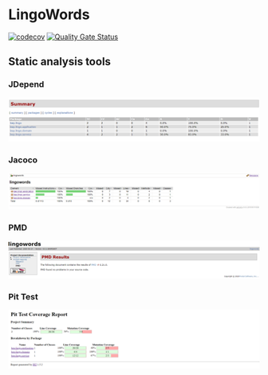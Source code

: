 # LingoWords

[![codecov](https://codecov.io/gh/hamzboy99/LingoWords/branch/master/graph/badge.svg?token=1ALKF4UN06)](https://codecov.io/gh/hamzboy99/LingoWords)
[![Quality Gate Status](https://sonarcloud.io/api/project_badges/measure?project=hamzboy99_LingoWords&metric=alert_status)](https://sonarcloud.io/dashboard?id=hamzboy99_LingoWords)

## Static analysis tools

### JDepend
![JDepend](JDepend.png)

### Jacoco
![Jacoco](Jacoco.png)

### PMD
![PMD](PMD.png)

### Pit Test
![PMD](PitTest.png)
